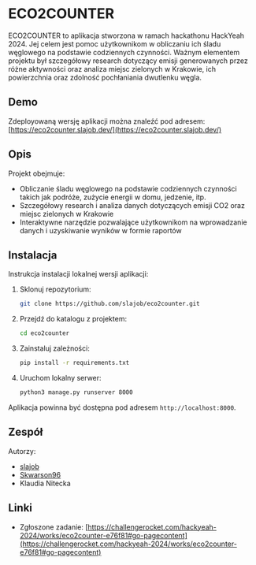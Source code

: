 # ECO2COUNTER

ECO2COUNTER to aplikacja stworzona w ramach hackathonu HackYeah 2024. Jej celem jest pomoc użytkownikom w obliczaniu ich śladu węglowego na podstawie codziennych czynności. Ważnym elementem projektu był szczegółowy research dotyczący emisji generowanych przez różne aktywności oraz analiza miejsc zielonych w Krakowie, ich powierzchnia oraz zdolność pochłaniania dwutlenku węgla.

## Demo

Zdeployowaną wersję aplikacji można znaleźć pod adresem: [https://eco2counter.slajob.dev/](https://eco2counter.slajob.dev/)

## Opis

Projekt obejmuje:

- Obliczanie śladu węglowego na podstawie codziennych czynności takich jak podróże, zużycie energii w domu, jedzenie, itp.
- Szczegółowy research i analiza danych dotyczących emisji CO2 oraz miejsc zielonych w Krakowie
- Interaktywne narzędzie pozwalające użytkownikom na wprowadzanie danych i uzyskiwanie wyników w formie raportów

## Instalacja

Instrukcja instalacji lokalnej wersji aplikacji:

1. Sklonuj repozytorium:
   ```bash
   git clone https://github.com/slajob/eco2counter.git
   ```
2. Przejdź do katalogu z projektem:
   ```bash
   cd eco2counter
   ```
3. Zainstaluj zależności:
   ```bash
   pip install -r requirements.txt
   ```
   
4. Uruchom lokalny serwer:
   ```bash
   python3 manage.py runserver 8000
   ```

Aplikacja powinna być dostępna pod adresem `http://localhost:8000`.

## Zespół

Autorzy:
- [slajob](https://github.com/slajob)
- [Skwarson96](https://github.com/Skwarson96)
- Klaudia Nitecka

## Linki

- Zgłoszone zadanie: [https://challengerocket.com/hackyeah-2024/works/eco2counter-e76f81#go-pagecontent](https://challengerocket.com/hackyeah-2024/works/eco2counter-e76f81#go-pagecontent)
